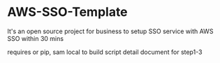 # AWS-SSO-Template
It's an open source project for business to setup SSO service with AWS SSO within 30 mins


requires or pip, sam local to build script
detail document for step1-3
